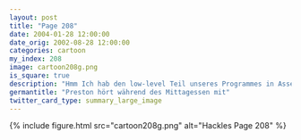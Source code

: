 ```yaml
---
layout: post
title: "Page 208"
date: 2004-01-28 12:00:00
date_orig: 2002-08-28 12:00:00
categories: cartoon
my_index: 208
image: cartoon208g.png
is_square: true
description: "Hmm Ich hab den low-level Teil unseres Programmes in Assembler programmiert um das Geschwindigkeit zu erhöhen Unser Programm läuft ein bisschen langsam Warum programmieren wir nicht den low-level Teil in Assembler um die Geschwindigkeit zu erhöhen Hey, dass ist gar keine schlechte Idee, Preston! Ich werde dich das Projekt leiten lassen Ich bin so ein Idiot Preston Hackles"
germantitle: "Preston hört während des Mittagessen mit"
twitter_card_type: summary_large_image
---
```


{% include figure.html src="cartoon208g.png" alt="Hackles Page 208"  %}
